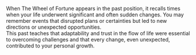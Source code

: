 When The Wheel of Fortune appears in the past position, it recalls times when your life underwent significant and often sudden changes. You may remember events that disrupted plans or certainties but led to new directions or unexpected opportunities.  
This past teaches that adaptability and trust in the flow of life were essential to overcoming challenges and that every change, even unexpected, contributed to your personal growth.
